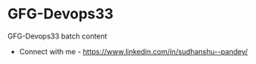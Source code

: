 # GFG-Devops33
GFG-Devops33 batch content

- Connect with me - https://www.linkedin.com/in/sudhanshu--pandey/